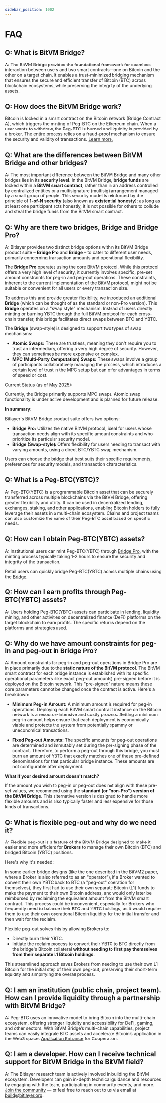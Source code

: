 ```yaml
---
sidebar_position: 1002
---
```


# FAQ


## Q: What is BitVM Bridge?
A: The BitVM Bridge provides the foundational framework for seamless interaction between users and two smart contracts—one on Bitcoin and the other on a target chain. It enables a trust-minimized bridging mechanism that ensures the secure and efficient transfer of Bitcoin (BTC) across blockchain ecosystems, while preserving the integrity of the underlying assets.

## Q: How does the BitVM Bridge work?
Bitcoin is locked in a smart contract on the Bitcoin network (Bridge Contract A), which triggers the minting of Peg-BTC on the Ethereum chain. When a user wants to withdraw, the Peg-BTC is burned and liquidity is provided by a broker. The entire process relies on a fraud-proof mechanism to ensure the security and validity of transactions. <a href='https://blog.bitlayer.org/introducing_bitvm_bridge/' target='_blank'>Learn more.</a>

## Q: What are the differences between BitVM Bridge and other bridges?

A: The most important difference between the BitVM Bridge and many other bridges lies in its **security level**. In the BitVM Bridge, **bridge funds** are locked within a **BitVM smart contract**, rather than in an address controlled by centralized entities or a multisignature (multisig) arrangement managed by a small group of people. This security model is reinforced by the principle of **1-of-N security** (also known as **existential honesty**): as long as at least one participant acts honestly, it is not possible for others to collude and steal the bridge funds from the BitVM smart contract.

## Q: Why are there two bridges, Bridge and Bridge Pro?

A: Bitlayer provides two distinct bridge options within its BitVM Bridge product suite – **Bridge Pro** and **Bridge** – to cater to different user needs, primarily concerning transaction amounts and operational flexibility.

The **Bridge Pro** operates using the core BitVM protocol. While this protocol offers a very high level of security, it currently involves specific, pre-set amount constraints for peg-in and peg-out operations. These constraints, inherent to the current implementation of the BitVM protocol, might not be suitable or convenient for all users or every transaction size.

To address this and provide greater flexibility, we introduced an additional **Bridge** (which can be thought of as the standard or non-Pro version). This **Bridge** operates on a "swap style" mechanism. Instead of users directly minting or burning YBTC through the full BitVM protocol for each cross-chain transfer, this bridge facilitates direct swaps between BTC and YBTC.

The **Bridge** (swap-style) is designed to support two types of swap mechanisms:

- **Atomic Swaps:** These are trustless, meaning they don't require you to trust an intermediary, offering a very high degree of security. However, they can sometimes be more expensive or complex.
- **MPC (Multi-Party Computation) Swaps:** These swaps involve a group of participants collaboratively managing the process, which introduces a certain level of trust in the MPC setup but can offer advantages in terms of speed or cost.

Current Status (as of May 2025):

Currently, the Bridge primarily supports MPC swaps. Atomic swap functionality is under active development and is planned for future release.

**In summary:**

Bitlayer's BitVM Bridge product suite offers two options:

- **Bridge Pro:** Utilizes the native BitVM protocol, ideal for users whose transaction needs align with its specific amount constraints and who prioritize its particular security model.
- **Bridge (Swap-style):** Offers flexibility for users needing to transact with varying amounts, using a direct BTC/YBTC swap mechanism.

Users can choose the bridge that best suits their specific requirements, preferences for security models, and transaction characteristics.


## Q: What is a Peg-BTC(YBTC)?
A: Peg-BTC(YBTC) is a programmable Bitcoin asset that can be securely transferred across multiple blockchains via the BitVM Bridge, offering greater flexibility and utility. It can be used in decentralized lending, exchanges, staking, and other applications, enabling Bitcoin holders to fully leverage their assets in a multi-chain ecosystem. Chains and project teams can also customize the name of their Peg-BTC asset based on specific needs.

## Q: How can I obtain Peg-BTC(YBTC) assets?
A: Institutional users can mint Peg-BTC(YBTC) through <a href='https://bitvmbridge.bitlayer.org/testnet/bridge-pro/mint' target='_blank' >Bridge Pro</a>, with the minting process typically taking 1-2 hours to ensure the security and integrity of the transaction.

Retail users can quickly bridge Peg-BTC(YBTC) across multiple chains using the <a href='https://bitvmbridge.bitlayer.org/testnet/bridge' target='_blank' >Bridge</a>.

## Q: How can I earn profits through Peg-BTC(YBTC) assets?
A: Users holding Peg-BTC(YBTC) assets can participate in lending, liquidity mining, and other activities on decentralized finance (DeFi) platforms on the target blockchain to earn profits. The specific returns depend on the platforms and strategies used.



## Q: Why do we have amount constraints for peg-in and peg-out in Bridge Pro?

A: Amount constraints for peg-in and peg-out operations in Bridge Pro are in place primarily due to the **static nature of the BitVM protocol**. The BitVM smart contract for each bridge instance is established with its specific operational parameters (like exact peg-out amounts) pre-signed before it is deployed on the Bitcoin network. This "pre-signed" nature means these core parameters cannot be changed once the contract is active. Here's a breakdown:

- **Minimum Peg-in Amount:** A minimum amount is required for peg-in operations. Deploying each BitVM smart contract instance on the Bitcoin network is a resource-intensive and costly process. Setting a minimum peg-in amount helps ensure that each deployment is economically viable and protects the system from potentially spammy or uneconomical transactions.

- **Fixed Peg-out Amounts:** The specific amounts for peg-out operations are determined and immutably set during the pre-signing phase of the contract. Therefore, to perform a peg-out through this bridge, you must burn an amount of YBTC that exactly matches one of these pre-defined denominations for that particular bridge instance. These amounts are not configurable after deployment.

**What if your desired amount doesn't match?**

If the amount you wish to peg-in or peg-out does not align with these pre-set values, we recommend using the **standard (or "non-Pro") version of the BitVM Bridge**. This alternative version is designed to handle more flexible amounts and is also typically faster and less expensive for those kinds of transactions.

## Q: What is flexible peg-out and why do we need it?

A: Flexible peg-out is a feature of the BitVM Bridge designed to make it easier and more efficient for **Brokers** to manage their own Bitcoin (BTC) and bridged Bitcoin (YBTC) positions.

Here's why it's needed:

In some earlier bridge designs (like the one described in the BitVM2 paper, where a Broker is also referred to as an "operator"), if a Broker wanted to convert their own YBTC back to BTC (a "peg-out" operation for themselves), they first had to use their own separate Bitcoin (L1) funds to make the payment to their own Bitcoin address, and would only later be reimbursed by reclaiming the equivalent amount from the BitVM smart contract. This process could be inconvenient, especially for Brokers who frequently need to balance their BTC and YBTC holdings, as it would require them to use their own operational Bitcoin liquidity for the initial transfer and then wait for the reclaim.

Flexible peg-out solves this by allowing Brokers to:

- Directly burn their YBTC.
- Initiate the reclaim process to convert their YBTC to BTC directly from the bridge's Bitcoin collateral **without needing to first pay themselves from their separate L1 Bitcoin holdings**.

This streamlined approach saves Brokers from needing to use their own L1 Bitcoin for the initial step of their own peg-out, preserving their short-term liquidity and simplifying the overall process.

## Q: I am an institution (public chain, project team). How can I provide liquidity through a partnership with BitVM Bridge?
A: Peg-BTC uses an innovative model to bring Bitcoin into the multi-chain ecosystem, offering stronger liquidity and accessibility for DeFi, gaming, and other sectors. With BitVM Bridge’s multi-chain capabilities, project teams can easily integrate BTC assets and accelerate Bitcoin’s application in the Web3 space. <a href='https://docs.bitlayer.org/docs/BitVMBridge/join-network' target='_blank' >Application Entrance</a> for Cooperation.

## Q: I am a developer. How can I receive technical support for BitVM Bridge in the BitVM field?
A: The Bitlayer research team is actively involved in building the BitVM ecosystem. Developers can gain in-depth technical guidance and resources by engaging with the team, participating in community events, and more. [Join the community](https://t.me/bitlayer_developers) — or feel free to reach out to us via email at [build@bitlayer.org](mailto:build@bitlayer.org).